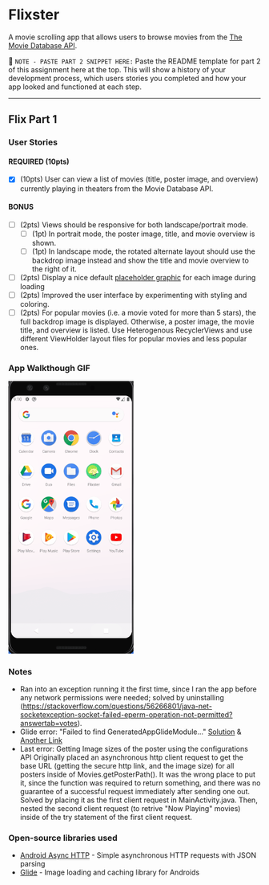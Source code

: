 # Flixster
A movie scrolling app that allows users to browse movies from the [The Movie Database API](http://docs.themoviedb.apiary.io/#).

📝 `NOTE - PASTE PART 2 SNIPPET HERE:` Paste the README template for part 2 of this assignment here at the top. This will show a history of your development process, which users stories you completed and how your app looked and functioned at each step.

---

## Flix Part 1

### User Stories

#### REQUIRED (10pts)
- [x] (10pts) User can view a list of movies (title, poster image, and overview) currently playing in theaters from the Movie Database API.

#### BONUS
- [ ] (2pts) Views should be responsive for both landscape/portrait mode.
   - [ ] (1pt) In portrait mode, the poster image, title, and movie overview is shown.
   - [ ] (1pt) In landscape mode, the rotated alternate layout should use the backdrop image instead and show the title and movie overview to the right of it.

- [ ] (2pts) Display a nice default [placeholder graphic](https://guides.codepath.org/android/Displaying-Images-with-the-Glide-Library#advanced-usage) for each image during loading
- [ ] (2pts) Improved the user interface by experimenting with styling and coloring.
- [ ] (2pts) For popular movies (i.e. a movie voted for more than 5 stars), the full backdrop image is displayed. Otherwise, a poster image, the movie title, and overview is listed. Use Heterogenous RecyclerViews and use different ViewHolder layout files for popular movies and less popular ones.

### App Walkthough GIF
<img src="walkthru.gif" width=250><br>

### Notes
- Ran into an exception running it the first time, since I ran the app before any network permissions were needed; solved by uninstalling (https://stackoverflow.com/questions/56266801/java-net-socketexception-socket-failed-eperm-operation-not-permitted?answertab=votes).
- Glide error: "Failed to find GeneratedAppGlideModule..." [Solution](https://stackoverflow.com/questions/49901629/glide-showing-error-failed-to-find-generatedappglidemodule) & [Another Link](https://bumptech.github.io/glide/doc/generatedapi.html)
- Last error: Getting Image sizes of the poster using the configurations API
Originally placed an asynchronous http client request to get the base URL (getting the secure http link, and the image size) for all posters inside of Movies.getPosterPath(). It was the wrong place to put it, since the function was required to return something, and there was no guarantee of a successful request immediately after sending one out.
Solved by placing it as the first client request in MainActivity.java. Then, nested the second client request (to retrive "Now Playing" movies) inside of the try statement of the first client request.

### Open-source libraries used

- [Android Async HTTP](https://github.com/codepath/CPAsyncHttpClient) - Simple asynchronous HTTP requests with JSON parsing
- [Glide](https://github.com/bumptech/glide) - Image loading and caching library for Androids
